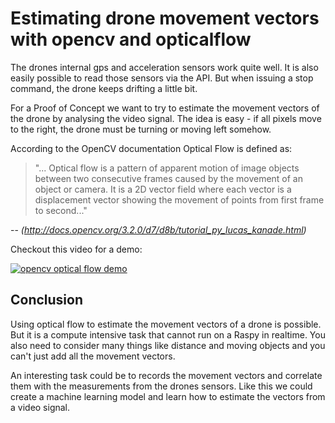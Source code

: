 # Estimating drone movement vectors with opencv and opticalflow

The drones internal gps and acceleration sensors work quite well. It is also easily possible to 
read those sensors via the API. But when issuing a stop command, the drone keeps drifting a little bit. 

For a Proof of Concept we want to try to estimate the movement vectors of the drone by analysing 
the video signal. The idea is easy - if all pixels move to the right, the drone must be turning 
or moving left somehow. 

According to the OpenCV documentation Optical Flow is defined as:

> "... Optical flow is a pattern of apparent motion of image objects between two consecutive 
frames caused by the movement of an object or camera. It is a 2D vector field where each vector 
is a displacement vector showing the movement of points from first frame to second..."

-- <cite>(http://docs.opencv.org/3.2.0/d7/d8b/tutorial_py_lucas_kanade.html)</cite>

Checkout this video for a demo:

[![opencv optical flow demo](http://img.youtube.com/vi/tWo1LEBkMjI/0.jpg)](http://www.youtube.com/watch?v=tWo1LEBkMjI "opencv optical flow demo")


## Conclusion

Using optical flow to estimate the movement vectors of a drone is possible. But it is a compute 
intensive task that cannot run on a Raspy in realtime. You also need to consider many things like 
distance and moving objects and you can't just add all the movement vectors.

An interesting task could be to records the movement vectors and correlate them with the measurements 
from the drones sensors. Like this we could create a machine learning model and learn how to estimate 
the vectors from a video signal.
